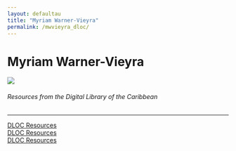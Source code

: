 ```yaml
---
layout: defaultau
title: "Myriam Warner-Vieyra"
permalink: /mwvieyra_dloc/
---
```

<!-- partial:index.partial.html -->
<div class="content">
    <h1>Myriam Warner-Vieyra</h1>
    <div class="quote">
        <div><img src="http://ile-en-ile.org/wp-content/uploads/2003/10/warner-vieyra.jpg" class="logo"></div>
    </div>
    <body>
    <h6>Resources from the Digital Library of the Caribbean</h6><hr> 
        <a href="https://www.dloc.com/AA00000079/00007/images" target="_blank">DLOC Resources</a><br>
        <a href="https://www.dloc.com/UF00096005/00034/images" target="_blank">DLOC Resources</a><br>
        <a href="https://www.dloc.com/AA00000079/00003/images" target="_blank">DLOC Resources</a><br>
    </body> 
          </div>
  <!-- partial -->
<script src='https://cdnjs.cloudflare.com/ajax/libs/jquery/3.1.1/jquery.min.js'></script><script  src="{{ site.baseurl }}/assets/js/authorscript.js"></script>